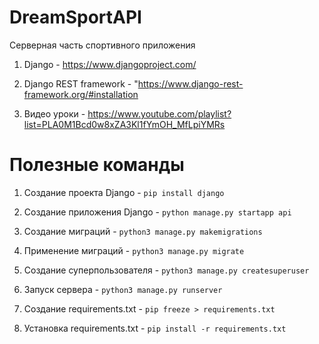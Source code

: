 # DreamSportAPI

Серверная часть спортивного приложения

1) Django - https://www.djangoproject.com/

2) Django REST framework - "https://www.django-rest-framework.org/#installation

3) Видео уроки - https://www.youtube.com/playlist?list=PLA0M1Bcd0w8xZA3Kl1fYmOH_MfLpiYMRs

# Полезные команды

1) Создание проекта Django - `pip install django`

2) Создание приложения Django - `python manage.py startapp api`

3) Создание миграций - `python3 manage.py makemigrations`

4) Применение миграций - `python3 manage.py migrate`

5) Создание суперпользователя - `python3 manage.py createsuperuser`

6) Запуск сервера - `python3 manage.py runserver`

7) Создание requirements.txt - `pip freeze > requirements.txt`

8) Установка requirements.txt - `pip install -r requirements.txt`
